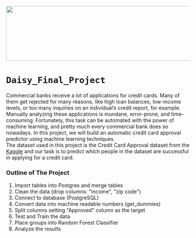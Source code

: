 <img src="https://user-images.githubusercontent.com/110998103/208707366-29221858-cf41-4d28-8f88-8bce41a3df65.png" width="700" height="150">


# `Daisy_Final_Project` <br/>
Commercial banks receive a lot of applications for credit cards. Many of them get rejected for many reasons, like high loan balances, low-income levels, or too many inquiries on an individual’s credit report, for example. Manually analyzing these applications is mundane, error-prone, and time-consuming. Fortunately, this task can be automated with the power of machine learning, and pretty much every commercial bank does so nowadays. In this project, we will build an automatic credit card approval predictor using machine learning techniques. <br/>
The dataset used in this project is the Credit Card Approval dataset from the [Kaggle]( https://www.kaggle.com/datasets/samuelcortinhas/credit-card-approval-clean-data?resource=download)  and our task is to predict which people in the dataset are successful in applying for a credit card. <br/>

### Outline of The Project <br/>
1. Import tables into Postgres and merge tables
2. Clean the data (drop columns: "income", "zip code")
3. Connect to database (PostgreSQL)
4. Convert data into machine readable numbers (get_dummies)
5. Split columns setting "Approved" column as the target
6. Test and Train the data
7. Place groups into Random Forest Classifier
8. Analyze the results
 






